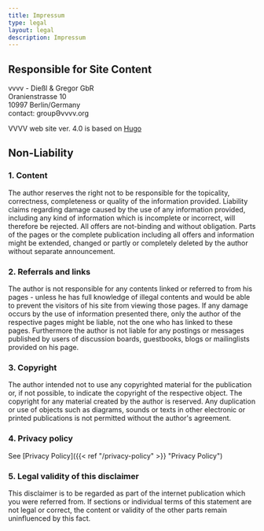 ```yaml
---
title: Impressum
type: legal
layout: legal
description: Impressum
---
```


## Responsible for Site Content

vvvv - Dießl & Gregor GbR  
Oranienstrasse 10  
10997 Berlin/Germany  
contact: groupӘvvvv.org

VVVV web site ver. 4.0 is based on [Hugo](https://gohugo.io/)

## Non-Liability

### 1. Content

The author reserves the right not to be responsible for the topicality, correctness, completeness or quality of the information provided. Liability claims regarding damage caused by the use of any information provided, including any kind of information which is incomplete or incorrect, will therefore be rejected. All offers are not-binding and without obligation. Parts of the pages or the complete publication including all offers and information might be extended, changed or partly or completely deleted by the author without separate announcement.

### 2. Referrals and links

The author is not responsible for any contents linked or referred to from his pages - unless he has full knowledge of illegal contents and would be able to prevent the visitors of his site from viewing those pages. If any damage occurs by the use of information presented there, only the author of the respective pages might be liable, not the one who has linked to these pages. Furthermore the author is not liable for any postings or messages published by users of discussion boards, guestbooks, blogs or mailinglists provided on his page.

### 3. Copyright

The author intended not to use any copyrighted material for the publication or, if not possible, to indicate the copyright of the respective object. The copyright for any material created by the author is reserved. Any duplication or use of objects such as diagrams, sounds or texts in other electronic or printed publications is not permitted without the author's agreement.

### 4. Privacy policy

See [Privacy Policy]({{< ref "/privacy-policy" >}} "Privacy Policy")

### 5. Legal validity of this disclaimer

This disclaimer is to be regarded as part of the internet publication which you were referred from. If sections or individual terms of this statement are not legal or correct, the content or validity of the other parts remain uninfluenced by this fact.
